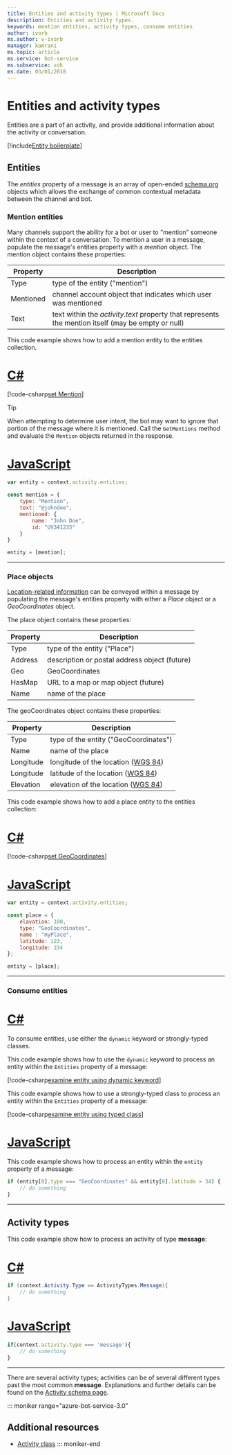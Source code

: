```yaml
---
title: Entities and activity types | Microsoft Docs
description: Entities and activity types.
keywords: mention entities, activity types, consume entities
author: ivorb
ms.author: v-ivorb
manager: kamrani
ms.topic: article
ms.service: bot-service
ms.subservice: sdk
ms.date: 03/01/2018
---
```

# Entities and activity types

Entities are a part of an activity, and provide additional information about the activity or conversation.

[!include[Entity boilerplate](includes/snippet-entity-boilerplate.md)]

## Entities

The *entities* property of a message is an array of open-ended <a href="http://schema.org/" target="_blank">schema.org</a>
objects which allows the exchange of common contextual metadata between the channel and bot.

### Mention entities

Many channels support the ability for a bot or user to "mention" someone within the context of a conversation.
To mention a user in a message, populate the message's entities property with a *mention* object.
The mention object contains these properties:

| Property | Description |
|----|----|
| Type | type of the entity ("mention") |
| Mentioned | channel account object that indicates which user was mentioned | 
| Text | text within the *activity.text* property that represents the mention itself (may be empty or null) |

This code example shows how to add a mention entity to the entities collection.

# [C#](#tab/cs)
[!code-csharp[set Mention](includes/code/dotnet-create-messages.cs#setMention)]

> [!TIP]
> When attempting to determine user intent, the  bot may want to ignore that portion
> of the message where it is mentioned. Call the `GetMentions` method and evaluate
> the `Mention` objects returned in the response.

# [JavaScript](#tab/js)
```javascript
var entity = context.activity.entities;

const mention = {
    type: "Mention",
    text: "@johndoe",
    mentioned: {
        name: "John Doe",
        id: "UV341235"
    }
}

entity = [mention];
```

---

### Place objects

<a href="https://schema.org/Place" target="_blank">Location-related information</a> can be conveyed
within a message by populating the message's entities property with either
a *Place* object or a *GeoCoordinates* object.

The place object contains these properties:

| Property | Description |
|----|----|
| Type | type of the entity ("Place") |
| Address | description or postal address object (future) |
| Geo | GeoCoordinates |
| HasMap | URL to a map or map object (future) |
| Name | name of the place |

The geoCoordinates object contains these properties:

| Property | Description |
|----|----|
| Type | type of the entity ("GeoCoordinates") |
| Name | name of the place |
| Longitude | longitude of the location (<a href="https://en.wikipedia.org/wiki/World_Geodetic_System" target="_blank">WGS 84</a>) |
| Longitude | latitude of the location (<a href="https://en.wikipedia.org/wiki/World_Geodetic_System" target="_blank">WGS 84</a>) |
| Elevation | elevation of the location (<a href="https://en.wikipedia.org/wiki/World_Geodetic_System" target="_blank">WGS 84</a>) |

This code example shows how to add a place entity to the entities collection:

# [C#](#tab/cs)
[!code-csharp[set GeoCoordinates](includes/code/dotnet-create-messages.cs#setGeoCoord)]

# [JavaScript](#tab/js)
```javascript
var entity = context.activity.entities;

const place = {
    elavation: 100,
    type: "GeoCoordinates",
    name : "myPlace",
    latitude: 123,
    longitude: 234
};

entity = [place];

```

---

### Consume entities

# [C#](#tab/cs)

To consume entities, use either the `dynamic` keyword or strongly-typed classes.

This code example shows how to use the `dynamic` keyword to process an entity within the `Entities` property of a message:

[!code-csharp[examine entity using dynamic keyword](includes/code/dotnet-create-messages.cs#examineEntity1)]

This code example shows how to use a strongly-typed class to process an entity within the `Entities` property of a message:

[!code-csharp[examine entity using typed class](includes/code/dotnet-create-messages.cs#examineEntity2)]

# [JavaScript](#tab/js)

This code example shows how to process an entity within the `entity` property of a message:

```javascript
if (entity[0].type === "GeoCoordinates" && entity[0].latitude > 34) {
    // do something
}
```

---

## Activity types

This code example show how to process an activity of type **message**:

# [C#](#tab/cs)

```cs
if (context.Activity.Type == ActivityTypes.Message){
    // do something
}
```

# [JavaScript](#tab/js)

```js
if(context.activity.type === 'message'){
    // do something
}
```

---

There are several activity types; activities can be of several different types past the most common **message**. Explanations and further details can be found on the [Activity schema page](https://aka.ms/botSpecs-activitySchema).

::: moniker range="azure-bot-service-3.0"

## Additional resources

- <a href="https://docs.botframework.com/csharp/builder/sdkreference/dc/d2f/class_microsoft_1_1_bot_1_1_connector_1_1_activity.html" target="_blank">Activity class</a>
::: moniker-end
